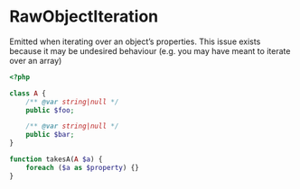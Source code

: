 # RawObjectIteration

Emitted when iterating over an object’s properties. This issue exists because it may be undesired behaviour (e.g. you may have meant to iterate over an array)

```php
<?php

class A {
    /** @var string|null */
    public $foo;

    /** @var string|null */
    public $bar;
}

function takesA(A $a) {
    foreach ($a as $property) {}
}
```
